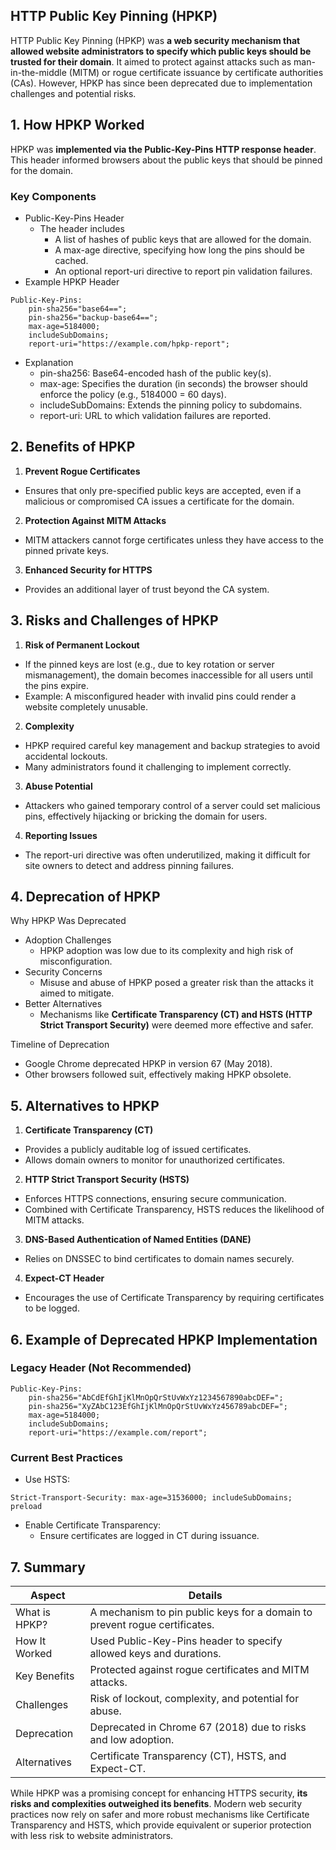## HTTP Public Key Pinning (HPKP)
HTTP Public Key Pinning (HPKP) was **a web security mechanism that allowed website administrators to specify which public keys should be trusted for their domain**. It aimed to protect against attacks such as man-in-the-middle (MITM) or rogue certificate issuance by certificate authorities (CAs). However, HPKP has since been deprecated due to implementation challenges and potential risks.

## 1. How HPKP Worked
HPKP was **implemented via the Public-Key-Pins HTTP response header**. This header informed browsers about the public keys that should be pinned for the domain.

### Key Components
  - Public-Key-Pins Header
    - The header includes
      - A list of hashes of public keys that are allowed for the domain.
      - A max-age directive, specifying how long the pins should be cached.
      - An optional report-uri directive to report pin validation failures.
  - Example HPKP Header
```
Public-Key-Pins: 
    pin-sha256="base64=="; 
    pin-sha256="backup-base64=="; 
    max-age=5184000; 
    includeSubDomains; 
    report-uri="https://example.com/hpkp-report";
```     

   - Explanation
      - pin-sha256: Base64-encoded hash of the public key(s).
      - max-age: Specifies the duration (in seconds) the browser should enforce the policy (e.g., 5184000 = 60 days).
      - includeSubDomains: Extends the pinning policy to subdomains.
      - report-uri: URL to which validation failures are reported.

## 2. Benefits of HPKP
1. **Prevent Rogue Certificates**
  - Ensures that only pre-specified public keys are accepted, even if a malicious or compromised CA issues a certificate for the domain.
2. **Protection Against MITM Attacks**
  - MITM attackers cannot forge certificates unless they have access to the pinned private keys.
3. **Enhanced Security for HTTPS**
  - Provides an additional layer of trust beyond the CA system.

## 3. Risks and Challenges of HPKP
1. **Risk of Permanent Lockout**
  - If the pinned keys are lost (e.g., due to key rotation or server mismanagement), the domain becomes inaccessible for all users until the pins expire.
  - Example: A misconfigured header with invalid pins could render a website completely unusable.
2. **Complexity**
  - HPKP required careful key management and backup strategies to avoid accidental lockouts.
  - Many administrators found it challenging to implement correctly.
3. **Abuse Potential**
  - Attackers who gained temporary control of a server could set malicious pins, effectively hijacking or bricking the domain for users.
4. **Reporting Issues**
  - The report-uri directive was often underutilized, making it difficult for site owners to detect and address pinning failures.

## 4. Deprecation of HPKP
Why HPKP Was Deprecated
  - Adoption Challenges
    - HPKP adoption was low due to its complexity and high risk of misconfiguration.
  - Security Concerns
    - Misuse and abuse of HPKP posed a greater risk than the attacks it aimed to mitigate.
  - Better Alternatives
    - Mechanisms like **Certificate Transparency (CT) and HSTS (HTTP Strict Transport Security)** were deemed more effective and safer.

Timeline of Deprecation
  - Google Chrome deprecated HPKP in version 67 (May 2018).
  - Other browsers followed suit, effectively making HPKP obsolete.

## 5. Alternatives to HPKP
1. **Certificate Transparency (CT)**
  - Provides a publicly auditable log of issued certificates.
  - Allows domain owners to monitor for unauthorized certificates.
2. **HTTP Strict Transport Security (HSTS)**
  - Enforces HTTPS connections, ensuring secure communication.
  - Combined with Certificate Transparency, HSTS reduces the likelihood of MITM attacks.
3. **DNS-Based Authentication of Named Entities (DANE)**
  - Relies on DNSSEC to bind certificates to domain names securely.
4. **Expect-CT Header**
  - Encourages the use of Certificate Transparency by requiring certificates to be logged.

## 6. Example of Deprecated HPKP Implementation

### Legacy Header (Not Recommended)
```
Public-Key-Pins:
    pin-sha256="AbCdEfGhIjKlMnOpQrStUvWxYz1234567890abcDEF=";
    pin-sha256="XyZAbC123EfGhIjKlMnOpQrStUvWxYz456789abcDEF=";
    max-age=5184000;
    includeSubDomains;
    report-uri="https://example.com/report";
```

### Current Best Practices
  - Use HSTS:
```
Strict-Transport-Security: max-age=31536000; includeSubDomains; preload
```

  - Enable Certificate Transparency:
    - Ensure certificates are logged in CT during issuance.

## 7. Summary

| Aspect | Details |
| ------ | ------- |
| What is HPKP? | A mechanism to pin public keys for a domain to prevent rogue certificates. |
| How It Worked | Used Public-Key-Pins header to specify allowed keys and durations. |
| Key Benefits | Protected against rogue certificates and MITM attacks. |
| Challenges | Risk of lockout, complexity, and potential for abuse. |
| Deprecation | Deprecated in Chrome 67 (2018) due to risks and low adoption. |
| Alternatives | Certificate Transparency (CT), HSTS, and Expect-CT. |

While HPKP was a promising concept for enhancing HTTPS security, **its risks and complexities outweighed its benefits**. Modern web security practices now rely on safer and more robust mechanisms like Certificate Transparency and HSTS, which provide equivalent or superior protection with less risk to website administrators.